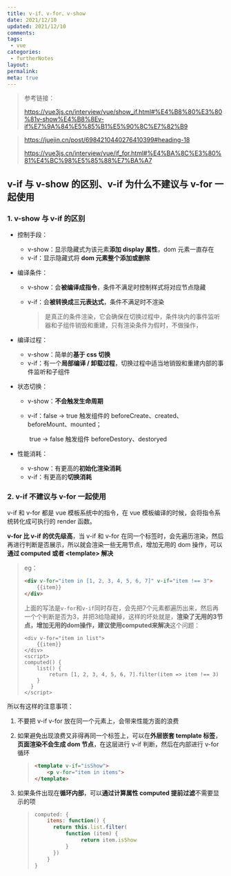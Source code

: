 ```yaml
---
title: v-if、v-for、v-show
date: 2021/12/10
updated: 2021/12/10
comments:
tags:
 - vue
categories:
 - furtherNotes
layout:
permalink:
meta: true
---
```


> 参考链接：
>
> https://vue3js.cn/interview/vue/show_if.html#%E4%B8%80%E3%80%81v-show%E4%B8%8Ev-if%E7%9A%84%E5%85%B1%E5%90%8C%E7%82%B9

> https://juejin.cn/post/6984210440276410399#heading-18
>
> https://vue3js.cn/interview/vue/if_for.html#%E4%BA%8C%E3%80%81%E4%BC%98%E5%85%88%E7%BA%A7

## v-if 与 v-show 的区别、v-if 为什么不建议与 v-for 一起使用

### 1. v-show 与 v-if 的区别

+ 控制手段：

  + v-show：显示隐藏式为该元素**添加 display 属性**，dom 元素一直存在
  + v-if：显示隐藏式将 **dom 元素整个添加或删除**

+ 编译条件：

  + v-show：会**被编译成指令**，条件不满足时控制样式将对应节点隐藏

  + v-if：会**被转换成三元表达式**，条件不满足时不渲染

    > 是真正的条件渲染，它会确保在切换过程中，条件块内的事件监听器和子组件销毁和重建，只有渲染条件为假时，不做操作，

+ 编译过程：

  + v-show：简单的**基于 css 切换**
  + v-if：有一个**局部编译 / 卸载过程**，切换过程中适当地销毁和重建内部的事件监听和子组件

+ 状态切换：

  + v-show：**不会触发生命周期**

  + v-if：false → true 触发组件的 beforeCreate、created、beforeMount、mounted；

    ​          true → false 触发组件 beforeDestory、destoryed

+ 性能消耗：

  +  v-show：有更高的**初始化渲染消耗**
  + v-if：有更高的**切换消耗**

### 2. v-if 不建议与 v-for 一起使用

v-if 和 v-for 都是 vue 模板系统中的指令，在 vue 模板编译的时候，会将指令系统转化成可执行的 render 函数。

**v-for 比 v-if 的优先级高**，当 v-if 和 v-for 在同一个标签时，会先遍历渲染，然后再进行判断是否展示，所以就会渲染一些无用节点，增加无用的 dom 操作，可以**通过 computed 或者 \<template\> 解决**

> eg：
>
> ```html
> <div v-for="item in [1, 2, 3, 4, 5, 6, 7]" v-if="item !== 3">
>     {{item}}
> </div>
> ```
>
> 上面的写法是`v-for`和`v-if`同时存在，会先把7个元素都遍历出来，然后再一个个判断是否为3，并把3给隐藏掉，这样的坏处就是，**渲染了无用的3节点，增加无用的dom操作，建议使用computed来解决**这个问题：
>
> ```vue
> <div v-for="item in list">
>     {{item}}
> </div>
> <script>
> computed() {
>     list() {
>         return [1, 2, 3, 4, 5, 6, 7].filter(item => item !== 3)
>     }
>   }
> </script>
> ```



所以有这样的注意事项：

1. 不要把 v-if v-for 放在同一个元素上，会带来性能方面的浪费

2. 如果避免出现浪费又非得再同一个标签上，可以在**外层嵌套 template 标签**，**页面渲染不会生成 dom 节点**，在这层进行 v-if 判断，然后在内部进行 v-for 循环

   > ~~~html
   > <template v-if="isShow">
   >     <p v-for="item in items">
   > </template>
   > ~~~

3. 如果条件出现在**循环内部**，可以**通过计算属性 computed 提前过滤**不需要显示的项

   > ~~~js
   > computed: {
   >     items: function() {
   >       return this.list.filter(
   >           function (item) {
   >         		return item.isShow
   >           }
   >       })
   >     }
   > }
   > ~~~

